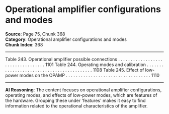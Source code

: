 # Operational amplifier configurations and modes

**Source**: Page 75, Chunk 368  
**Category**: Operational amplifier configurations and modes  
**Chunk Index**: 368

---

Table 243. Operational amplifier possible connections . . . . . . . . . . . . . . . . . . . . . . . . . . . . . . . . . . 1101
Table 244. Operating modes and calibration . . . . . . . . . . . . . . . . . . . . . . . . . . . . . . . . . . . . . . . . . . 1108
Table 245. Effect of low-power modes on the OPAMP . . . . . . . . . . . . . . . . . . . . . . . . . . . . . . . . . . 1110

---

**AI Reasoning**: The content focuses on operational amplifier configurations, operating modes, and effects of low-power modes, which are features of the hardware. Grouping these under 'features' makes it easy to find information related to the operational characteristics of the amplifier.
